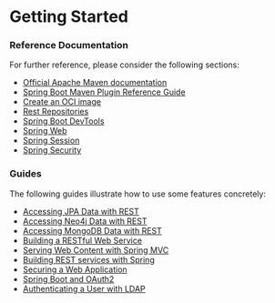 # Getting Started

### Reference Documentation

For further reference, please consider the following sections:

* [Official Apache Maven documentation](https://maven.apache.org/guides/index.html)
* [Spring Boot Maven Plugin Reference Guide](https://docs.spring.io/spring-boot/docs/3.0.1/maven-plugin/reference/html/)
* [Create an OCI image](https://docs.spring.io/spring-boot/docs/3.0.1/maven-plugin/reference/html/#build-image)
* [Rest Repositories](https://docs.spring.io/spring-boot/docs/3.0.1/reference/htmlsingle/#howto.data-access.exposing-spring-data-repositories-as-rest)
* [Spring Boot DevTools](https://docs.spring.io/spring-boot/docs/3.0.1/reference/htmlsingle/#using.devtools)
* [Spring Web](https://docs.spring.io/spring-boot/docs/3.0.1/reference/htmlsingle/#web)
* [Spring Session](https://docs.spring.io/spring-session/reference/)
* [Spring Security](https://docs.spring.io/spring-boot/docs/3.0.1/reference/htmlsingle/#web.security)

### Guides

The following guides illustrate how to use some features concretely:

* [Accessing JPA Data with REST](https://spring.io/guides/gs/accessing-data-rest/)
* [Accessing Neo4j Data with REST](https://spring.io/guides/gs/accessing-neo4j-data-rest/)
* [Accessing MongoDB Data with REST](https://spring.io/guides/gs/accessing-mongodb-data-rest/)
* [Building a RESTful Web Service](https://spring.io/guides/gs/rest-service/)
* [Serving Web Content with Spring MVC](https://spring.io/guides/gs/serving-web-content/)
* [Building REST services with Spring](https://spring.io/guides/tutorials/rest/)
* [Securing a Web Application](https://spring.io/guides/gs/securing-web/)
* [Spring Boot and OAuth2](https://spring.io/guides/tutorials/spring-boot-oauth2/)
* [Authenticating a User with LDAP](https://spring.io/guides/gs/authenticating-ldap/)

